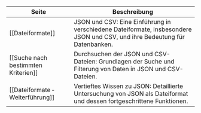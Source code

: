 | Seite | Beschreibung |
| ----------- | ----------- |
| [[Dateiformate]] | JSON und CSV: Eine Einführung in verschiedene Dateiformate, insbesondere JSON und CSV, und ihre Bedeutung für Datenbanken. |
| [[Suche nach bestimmten Kriterien]] | Durchsuchen der JSON und CSV-Dateien: Grundlagen der Suche und Filterung von Daten in JSON und CSV-Dateien. |
| [[Dateiformate ‐ Weiterführung]] | Vertieftes Wissen zu JSON: Detaillierte Untersuchung von JSON als Dateiformat und dessen fortgeschrittene Funktionen. |